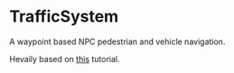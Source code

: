 # TrafficSystem

A waypoint based NPC pedestrian and vehicle navigation. 

Hevaily based on [this](https://www.youtube.com/watch?v=MXCZ-n5VyJc) tutorial.

